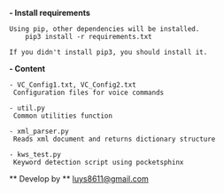 **- Install requirements**

    Using pip, other dependencies will be installed.   
        pip3 install -r requirements.txt
    
    If you didn't install pip3, you should install it.


**- Content**

    - VC_Config1.txt, VC_Config2.txt
     Configuration files for voice commands
    
    - util.py
     Common utilities function
    
    - xml_parser.py
     Reads xml document and returns dictionary structure
    
    - kws_test.py
     Keyword detection script using pocketsphinx
     
   

** Develop by **
    luys8611@gmail.com
